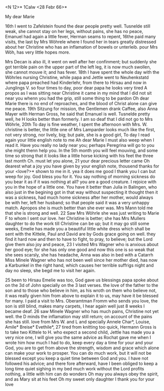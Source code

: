 <N 12>* 1Calw <28 Febr 66>*

My dear Marie

16th I went to Zafelstein found the dear people pretty well. Tusnelde still weak, she cannot stay on her legs, without pains, she has no peace, Emanuel had again a little fever, Herman seams to repent, 16the paid many visits, the last by Mrs Wöhrele where I found her in tears greatly distressed about her Christine who has an inflamation of bowels or unterleib. pour Mrs Wöh, has very little hopes more.

Mrs Decan is also ill, it went on well after her confinment; but suddenly she got terrible pain on the upper part of the left leg, it is now much swollen, she cannot mouve it; and has fever. 18th I have spent the whole day with the Wöhrles nursing Christine, while papa and Jettle went to Neuhenkstatd where papa preached had Kinderlehr, from there to Hirsau and now in Junglings V. so four times to day, poor dear papa he looks very tired 
A propos as I was sitting near Christine it came in my mind that I did not sit near you whenn you had the grip, still some thing to be pardon Oh dear Marie there is no end of reproaches, and the blood of Christ alone can give me peace. 19th Sitzung for mission, the Gentlemen drank Caffee, also Anna Mayer with Herman Gross, he said that Emanuel is well. Tusnelde pretty well, he H looks better than formerly. I am so deaf that I did not go to Mrs Wöhrle, 20th To day is fine weather, I spent the afternoon with Mrs. W. christine is better, the little one of Mrs Lamparder looks much like the first, not very strong, nor lively, big; but pale, she is a good girl, To day I read again your little english note to me Ah dear Marie I must also weep when I read it. Have you really no lady near you; perhaps Peregrina will go to you she might thenn help you. In the 5th month you will feel mouving, and some time so strong that it looks like a little horse kicking with his feet the three last month Ch. must let you alone, 21 your dear precious letter came Oh dearest what a joy you have given by your english note, thousend thanks for your <love?>* shown to me in it. yea it does me good I thank you I can but weep for joy. God bless you for it. You say nothing of morning sickness do you bear it as if it was nothing at all? you are a good creature. I rejoice with you in the hope of a little one. You have it better than Julia in Balingen, who also just in the begining got in that way without suspecting it thought then it was a sickness, had much home sickness after her mother, would always be with her, left her husband; so that people said it was a very unhappy match. Apropos she is much better than she ever was. Mrs Mann told me that she is strong and well. 
22 Saw Mrs Wöhrle she was just writing to Marie F to whom I sent our love. her Christine is better; she has Mrs Mullers daughter to do the work till Christine can be up; but it may go still some weeks, Emelie has made you a beautiful little white dress which shall be sent with the Kittele, Paul and David are by Gods grace going on well. they find it hard now and then to have to fight, to pray, to believe; but the Lord give them also joy and peace, 23 I visited Mrs Wagner who is anxious about her good eye; for she has only one good and now this one is so weak that she sees scarsly, she has headache, Anna was also in bed with a Catarrh Miss Minele Wagner who has not been well since her mother died, has now a Karbunkel in the right hand, which causes her terrible suffrigs night and day no sleep, she begd me to visit her again.

25 been to Hirsau Emelie was too, God gave us blessings papa spoke about on the 3d of John specially on the 3 last verses. the love of the father to the son and to those who believe in him, as his wroth on them who believe not, it was really given him from above to explain it to us, may have it be blessed for many. I paid a visit to Mrs. Oberamtman Fromm who sends you love, the son is still blind, makes many carpets, I hear again well just 8 weeks I became deaf. 26 saw Minele Wagner who has much pains, Christine not yet well. the D minds the inflamation may still return; on account of the pains she has still. love from Mrs W. and L and specially Annele Char*, Louise, Amile* Breise* Evethile*, 27 tired from knitting too quick, Hermann Gross is to take two Kittele to H. who expect a second child, Jettle has made you a very nice one, I will give you the same advice as Rochat gave me when I wrote him how much I had to do, keep every day a time for your and your God, you are to get from above the strength, wisdom and grace which alone can make your work to prosper. You can do much work, but it will not be blessed except you keep a quiet time between God and you. I have not followed his advice; and there fore afterward, have I been obliged to keep a long time quiet sighing in my bed much work without the Lord profits nothing, a little with him can do wonders Oh may you always obey the spirit, and as Mary sit at his feet Oh my sweet only daughter I thank you for your love
